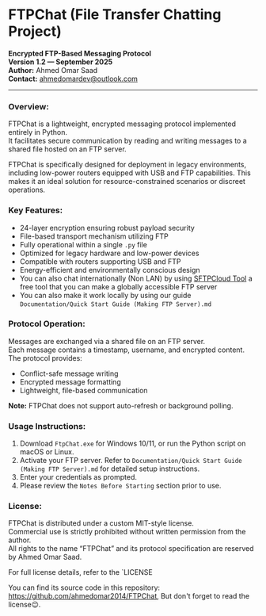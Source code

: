 # FTPChat (File Transfer Chatting Project)

**Encrypted FTP-Based Messaging Protocol**  
**Version 1.2 — September 2025**  
**Author:** Ahmed Omar Saad  
**Contact:** ahmedomardev@outlook.com

---

### **Overview:**

FTPChat is a lightweight, encrypted messaging protocol implemented entirely in Python.  
It facilitates secure communication by reading and writing messages to a shared file hosted on an FTP server.

FTPChat is specifically designed for deployment in legacy environments, including low-power routers equipped with USB and FTP capabilities. This makes it an ideal solution for resource-constrained scenarios or discreet operations.

### **Key Features:**

- 24-layer encryption ensuring robust payload security
- File-based transport mechanism utilizing FTP
- Fully operational within a single `.py` file
- Optimized for legacy hardware and low-power devices
- Compatible with routers supporting USB and FTP
- Energy-efficient and environmentally conscious design
- You can also chat internationally (Non LAN) by using [SFTPCloud Tool](https://sftpcloud.io/tools/free-ftp-server) a free tool that you can make a globally accessible FTP server
- You can also make it work locally by using our guide `Documentation/Quick Start Guide (Making FTP Server).md`

### **Protocol Operation:**

Messages are exchanged via a shared file on an FTP server.  
Each message contains a timestamp, username, and encrypted content.  
The protocol provides:

- Conflict-safe message writing
- Encrypted message formatting
- Lightweight, file-based communication

**Note:** FTPChat does not support auto-refresh or background polling.

### **Usage Instructions:**

1. Download `FtpChat.exe` for Windows 10/11, or run the Python script on macOS or Linux.
2. Activate your FTP server. Refer to `Documentation/Quick Start Guide (Making FTP Server).md` for detailed setup instructions.
3. Enter your credentials as prompted.
4. Please review the `Notes Before Starting` section prior to use.

### **License:**

FTPChat is distributed under a custom MIT-style license.  
Commercial use is strictly prohibited without written permission from the author.  
All rights to the name “FTPChat” and its protocol specification are reserved by Ahmed Omar Saad.

For full license details, refer to the `LICENSE

You can find its source code in this repository: https://github.com/ahmedomar2014/FTPChat, But don't forget to read the license😉.
